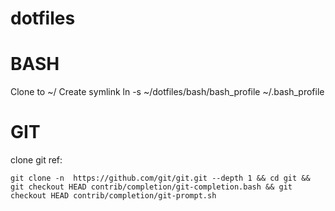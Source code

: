# dotfiles

# BASH
Clone to ~/
Create symlink 
ln -s ~/dotfiles/bash/bash_profile ~/.bash_profile

# GIT 
clone git ref: 
```
git clone -n  https://github.com/git/git.git --depth 1 && cd git && git checkout HEAD contrib/completion/git-completion.bash && git checkout HEAD contrib/completion/git-prompt.sh
```
